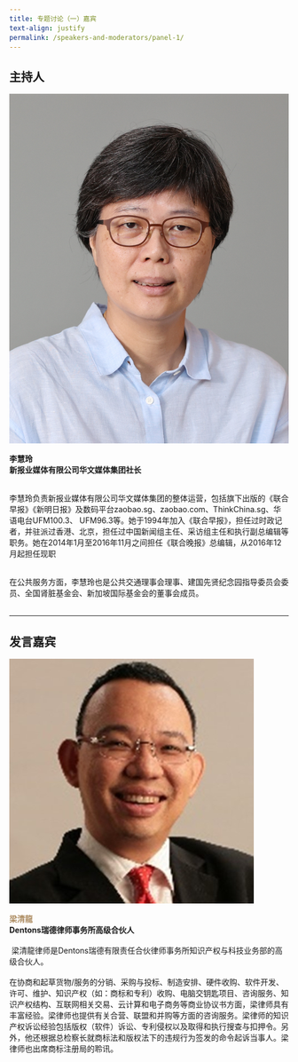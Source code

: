 ```yaml
---
title: 专题讨论（一）嘉宾
text-align: justify
permalink: /speakers-and-moderators/panel-1/
---
```

<style> 
.content img {
  max-width: 200px;
  margin-left: 0;
}

.speaker-name {
  color: #AC8B60;
}
</style>

## 主持人

<div class="sgds-container">
  <div class="row is-desktop">
    <div class="col is-10-mobile is-10-tablet is-3-desktop is-3-widescreen is-3-fullhd">
    <img src="/images/speakers-panel 1-LEE Huay Leng.JPG" alt="Photo of Ms Lee Huay Leng">
      </div>
    <div class="col">
    <p>
    <b>李慧玲<br>
   新报业媒体有限公司华文媒体集团社长<br> <br> </b>

李慧玲负责新报业媒体有限公司华文媒体集团的整体运营，包括旗下出版的《联合早报》《新明日报》及数码平台zaobao.sg、zaobao.com、ThinkChina.sg、华语电台UFM100.3、 UFM96.3等。她于1994年加入《联合早报》，担任过时政记者，并驻派过香港、北京，担任过中国新闻组主任、采访组主任和执行副总编辑等职务。她在2014年1月至2016年11月之间担任《联合晚报》总编辑，从2016年12月起担任现职<br><br>
      
在公共服务方面，李慧玲也是公共交通理事会理事、建国先贤纪念园指导委员会委员、全国肾脏基金会、新加坡国际基金会的董事会成员。<br><br>
</p>
 </div>
  </div>
    </div>
<hr>
    
## 发言嘉宾

<div class="sgds-container">
  <div class="row is-desktop">
    <div class="col is-10-mobile is-10-tablet is-3-desktop is-3-widescreen is-3-fullhd">
    <img src="/images/speakers-panel 1-Gilbert Leong.jpg" alt="Photo of Gilbert Leong"> 
    </div>
    <div class="col">
    <p>
    <b class="speaker-name">梁清龍</b><br>
    <b>Dentons瑞德律师事务所高级合伙人</b><br> <br> 
  梁清龍律师是Dentons瑞德有限责任合伙律师事务所知识产权与科技业务部的高级合伙人。<br><br>
在协商和起草货物/服务的分销、采购与投标、制造安排、硬件收购、软件开发、许可、维护、知识产权（如：商标和专利）收购、电脑交钥匙项目、咨询服务、知识产权结构、互联网相关交易、云计算和电子商务等商业协议书方面，梁律师具有丰富经验。梁律师也提供有关合营、联盟和并购等方面的咨询服务。梁律师的知识产权诉讼经验包括版权（软件）诉讼、专利侵权以及取得和执行搜查与扣押令。另外，他还根据总检察长就商标法和版权法下的违规行为签发的命令起诉当事人。梁律师也出席商标注册局的聆讯。
    </p>
    </div>
  </div>
 </div>






